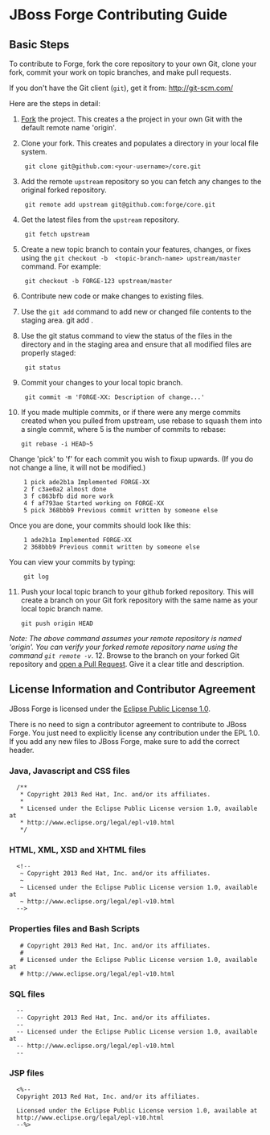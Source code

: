 JBoss Forge Contributing Guide
==============================

Basic Steps
-----------

To contribute to Forge, fork the core repository to your own Git, clone your fork, commit your work on topic branches, and make pull requests. 

If you don't have the Git client (`git`), get it from: <http://git-scm.com/>

Here are the steps in detail:

1. [Fork](https://github.com/forge/core/fork_select) the project. This creates a the project in your own Git with the default remote name 'origin'.

2. Clone your fork. This creates and populates a directory in your local file system.

        git clone git@github.com:<your-username>/core.git

3. Add the remote `upstream` repository so you can fetch any changes to the original forked repository.

        git remote add upstream git@github.com:forge/core.git

4. Get the latest files from the `upstream` repository.

        git fetch upstream

5. Create a new topic branch to contain your features, changes, or fixes using the `git checkout -b  <topic-branch-name> upstream/master` command. For example:

        git checkout -b FORGE-123 upstream/master

6. Contribute new code or make changes to existing files. 

7. Use the `git add` command to add new or changed file contents to the staging area.
        git add . 

8. Use the git status command to view the status of the files in the directory and in the staging area and ensure that all modified files are properly staged:

        git status
        
9. Commit your changes to your local topic branch. 

        git commit -m 'FORGE-XX: Description of change...'

10. If you made multiple commits, or if there were any merge commits created when you pulled from upstream, use rebase to squash them into a single commit, where 5 is the number of commits to rebase:

        git rebase -i HEAD~5

Change 'pick' to 'f' for each commit you wish to fixup upwards. (If you do not change a line, it will not be modified.)

        1 pick ade2b1a Implemented FORGE-XX
        2 f c3ae0a2 almost done
        3 f c863bfb did more work
        4 f af793ae Started working on FORGE-XX
        5 pick 368bbb9 Previous commit written by someone else

Once you are done, your commits should look like this:

        1 ade2b1a Implemented FORGE-XX
        2 368bbb9 Previous commit written by someone else

You can view your commits by typing:

        git log

11. Push your local topic branch to your github forked repository. This will create a branch on your Git fork repository with the same name as your local topic branch name. 

        git push origin HEAD            
   _Note: The above command assumes your remote repository is named 'origin'. You can verify your forked remote repository name using the command `git remote -v`_.
12. Browse to the <topic-branch-name> branch on your forked Git repository and [open a Pull Request](http://help.github.com/send-pull-requests/). Give it a clear title and description.

License Information and Contributor Agreement
---------------------------------------------

  JBoss Forge is licensed under the [Eclipse Public License 1.0](http://www.eclipse.org/legal/epl-v10.html). 

  There is no need to sign a contributor agreement to contribute to JBoss Forge. You just need to explicitly license any contribution under the EPL 1.0. If you add any new files to JBoss Forge, make sure to add the correct header.

### Java,  Javascript and CSS files 

      /** 
       * Copyright 2013 Red Hat, Inc. and/or its affiliates.
       *
       * Licensed under the Eclipse Public License version 1.0, available at
       * http://www.eclipse.org/legal/epl-v10.html
       */

### HTML, XML, XSD and XHTML files

      <!--
       ~ Copyright 2013 Red Hat, Inc. and/or its affiliates.
       ~
       ~ Licensed under the Eclipse Public License version 1.0, available at
       ~ http://www.eclipse.org/legal/epl-v10.html
      -->

### Properties files and Bash Scripts

       # Copyright 2013 Red Hat, Inc. and/or its affiliates.
       #
       # Licensed under the Eclipse Public License version 1.0, available at
       # http://www.eclipse.org/legal/epl-v10.html

### SQL files

      --
      -- Copyright 2013 Red Hat, Inc. and/or its affiliates.
      --
      -- Licensed under the Eclipse Public License version 1.0, available at
      -- http://www.eclipse.org/legal/epl-v10.html
      --

### JSP files

      <%--
      Copyright 2013 Red Hat, Inc. and/or its affiliates.
       
      Licensed under the Eclipse Public License version 1.0, available at
      http://www.eclipse.org/legal/epl-v10.html
      --%>
